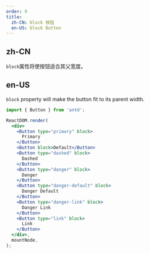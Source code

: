 ```yaml
---
order: 9
title:
  zh-CN: block 按钮
  en-US: block Button
---
```


## zh-CN

`block`属性将使按钮适合其父宽度。

## en-US

`block` property will make the button fit to its parent width.

```jsx
import { Button } from 'antd';

ReactDOM.render(
  <div>
    <Button type="primary" block>
      Primary
    </Button>
    <Button block>Default</Button>
    <Button type="dashed" block>
      Dashed
    </Button>
    <Button type="danger" block>
      Danger
    </Button>
    <Button type="danger-default" block>
      Danger Default
    </Button>
    <Button type="danger-link" block>
      Danger Link
    </Button>
    <Button type="link" block>
      Link
    </Button>
  </div>,
  mountNode,
);
```
